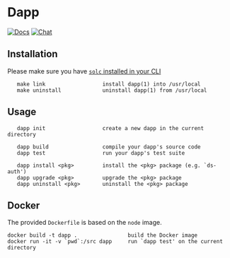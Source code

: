 # Dapp

[![Docs](https://img.shields.io/badge/view%20docs-readthedocs-blue.svg?style=flat-square)](https://dapp.readthedocs.io/en/latest/)
[![Chat](https://img.shields.io/badge/community-chat-blue.svg?style=flat-square)](https://dapphub.chat)

## Installation

Please make sure you have [`solc` installed in your CLI](https://solidity.readthedocs.io/en/develop/installing-solidity.html)
```
   make link                  install dapp(1) into /usr/local
   make uninstall             uninstall dapp(1) from /usr/local
```

## Usage

```
   dapp init                  create a new dapp in the current directory

   dapp build                 compile your dapp's source code
   dapp test                  run your dapp's test suite

   dapp install <pkg>         install the <pkg> package (e.g. `ds-auth')
   dapp upgrade <pkg>         upgrade the <pkg> package
   dapp uninstall <pkg>       uninstall the <pkg> package
```

## Docker

The provided `Dockerfile` is based on the `node` image.


```
docker build -t dapp .                build the Docker image
docker run -it -v `pwd`:/src dapp     run `dapp test' on the current directory
```
